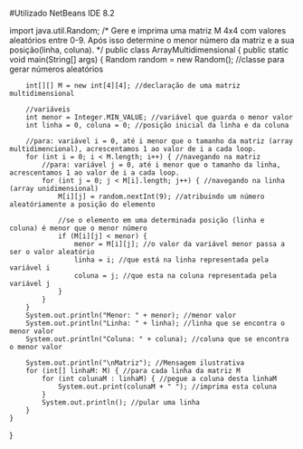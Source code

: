 #Utilizado NetBeans IDE 8.2

import java.util.Random;
/*
Gere e imprima uma matriz M 4x4 com valores aleatórios entre 0-9.
Após isso determine o menor número da matriz e a sua posição(linha, coluna).
*/
public class ArrayMultidimensional {
    public static void main(String[] args) {
        Random random = new Random(); //classe para gerar números aleatórios

        int[][] M = new int[4][4]; //declaração de uma matriz multidimensional

        //variáveis
        int menor = Integer.MIN_VALUE; //variável que guarda o menor valor
        int linha = 0, coluna = 0; //posição inicial da linha e da coluna

        //para: variável i = 0, até i menor que o tamanho da matriz (array multidimencional), acrescentamos 1 ao valor de i a cada loop.
        for (int i = 0; i < M.length; i++) { //navegando na matriz
            //para: variável j = 0, até i menor que o tamanho da linha, acrescentamos 1 ao valor de i a cada loop.
            for (int j = 0; j < M[i].length; j++) { //navegando na linha (array unidimensional)
                M[i][j] = random.nextInt(9); //atribuindo um número aleatóriamente a posição do elemento

                //se o elemento em uma determinada posição (linha e coluna) é menor que o menor número
                if (M[i][j] < menor) {
                    menor = M[i][j]; //o valor da variável menor passa a ser o valor aleatório
                    linha = i; //que está na linha representada pela variável i
                    coluna = j; //que esta na coluna representada pela variável j
                }
            }
        }
        System.out.println("Menor: " + menor); //menor valor
        System.out.println("Linha: " + linha); //linha que se encontra o menor valor
        System.out.println("Coluna: " + coluna); //coluna que se encontra o menor valor

        System.out.println("\nMatriz"); //Mensagem ilustrativa
        for (int[] linhaM: M) { //para cada linha da matriz M
            for (int colunaM : linhaM) { //pegue a coluna desta linhaM
                System.out.print(colunaM + " "); //imprima esta coluna
            }
            System.out.println(); //pular uma linha
        }
    }
}
